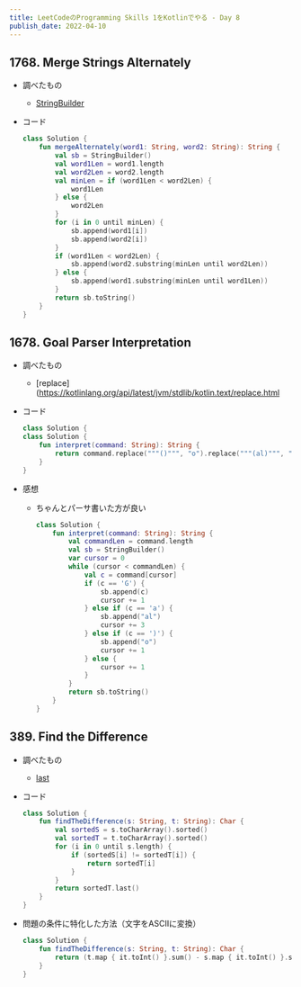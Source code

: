 ```yaml
---
title: LeetCodeのProgramming Skills 1をKotlinでやる - Day 8
publish_date: 2022-04-10
---
```


## 1768. Merge Strings Alternately

- 調べたもの
  - [StringBuilder](https://kotlinlang.org/api/latest/jvm/stdlib/kotlin.text/-string-builder/)

- コード

  ```kotlin
  class Solution {
      fun mergeAlternately(word1: String, word2: String): String {
          val sb = StringBuilder()
          val word1Len = word1.length
          val word2Len = word2.length
          val minLen = if (word1Len < word2Len) {
              word1Len
          } else {
              word2Len
          }
          for (i in 0 until minLen) {
              sb.append(word1[i])
              sb.append(word2[i])
          }
          if (word1Len < word2Len) {
              sb.append(word2.substring(minLen until word2Len))
          } else {
              sb.append(word1.substring(minLen until word1Len))
          }
          return sb.toString()
      }
  }
  ```

## 1678. Goal Parser Interpretation

- 調べたもの
  - [replace](https://kotlinlang.org/api/latest/jvm/stdlib/kotlin.text/replace.html

- コード

  ```kotlin
  class Solution {
  class Solution {
      fun interpret(command: String): String {
          return command.replace("""()""", "o").replace("""(al)""", "al")
      }
  }
  ```

- 感想
  - ちゃんとパーサ書いた方が良い

    ```kotlin
    class Solution {
        fun interpret(command: String): String {
            val commandLen = command.length
            val sb = StringBuilder()
            var cursor = 0
            while (cursor < commandLen) {
                val c = command[cursor]
                if (c == 'G') {
                    sb.append(c)
                    cursor += 1
                } else if (c == 'a') {
                    sb.append("al")
                    cursor += 3
                } else if (c == ')') {
                    sb.append("o")
                    cursor += 1
                } else {
                    cursor += 1
                }
            }
            return sb.toString()
        }
    }
    ```

## 389. Find the Difference

- 調べたもの
  - [last](https://kotlinlang.org/api/latest/jvm/stdlib/kotlin.text/last.html)

- コード

  ```kotlin
  class Solution {
      fun findTheDifference(s: String, t: String): Char {
          val sortedS = s.toCharArray().sorted()
          val sortedT = t.toCharArray().sorted()
          for (i in 0 until s.length) {
              if (sortedS[i] != sortedT[i]) {
                  return sortedT[i]
              }
          }
          return sortedT.last()
      }
  }
  ```

- 問題の条件に特化した方法（文字をASCIIに変換）

  ```kotlin
  class Solution {
      fun findTheDifference(s: String, t: String): Char {
          return (t.map { it.toInt() }.sum() - s.map { it.toInt() }.sum()).toChar()
      }
  }
  ```
